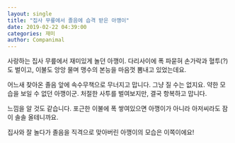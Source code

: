 ```yaml
---
layout: single
title: "집사 무릎에서 졸음에 습격 받은 아깽이"
date: 2019-02-22 04:39:00
categories: 재미
author: Companimal
---
```


사랑하는 집사 무릎에서 재미있게 놀던 아깽이. 다리사이에 폭 파묻혀 손가락과 혈투(?)도 벌이고, 이불도 앙앙 물며 맹수의 본능을 마음껏 뽐내고 있었는데요.

어느새 찾아온 졸음 앞에 속수무책으로 무너지고 맙니다. 그냥 질 수는 없지요. 약한 모습을 보일 수 없던 아깽이군. 처절한 사투를 벌여보지만, 결국 항복하고 맙니다.

느낌을 알 것도 같습니다. 포근한 이불에 폭 쌓여있으면 아깽이가 아니라 아저씨라도 잠이 솔솔 올테니까요.

집사와 잘 놀다가 졸음을 직격으로 맞아버린 아깽이의 모습은 이쪽이에요!
